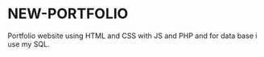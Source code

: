 # NEW-PORTFOLIO
Portfolio website using HTML and CSS with JS and PHP and for data base i use my SQL.

